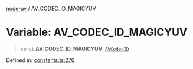 [node-av](../globals.md) / AV\_CODEC\_ID\_MAGICYUV

# Variable: AV\_CODEC\_ID\_MAGICYUV

> `const` **AV\_CODEC\_ID\_MAGICYUV**: [`AVCodecID`](../type-aliases/AVCodecID.md)

Defined in: [constants.ts:276](https://github.com/seydx/av/blob/f8631fc881b394300b1479f511d55cf1c370a87f/src/constants/constants.ts#L276)
